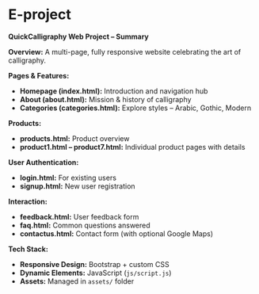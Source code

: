 # E-project
**QuickCalligraphy Web Project – Summary**

**Overview:**
A multi-page, fully responsive website celebrating the art of calligraphy.

**Pages & Features:**

* **Homepage (index.html):** Introduction and navigation hub
* **About (about.html):** Mission & history of calligraphy
* **Categories (categories.html):** Explore styles – Arabic, Gothic, Modern

**Products:**

* **products.html:** Product overview
* **product1.html – product7.html:** Individual product pages with details

**User Authentication:**

* **login.html:** For existing users
* **signup.html:** New user registration

**Interaction:**

* **feedback.html:** User feedback form
* **faq.html:** Common questions answered
* **contactus.html:** Contact form (with optional Google Maps)

**Tech Stack:**

* **Responsive Design:** Bootstrap + custom CSS
* **Dynamic Elements:** JavaScript (`js/script.js`)
* **Assets:** Managed in `assets/` folder
